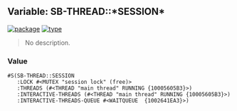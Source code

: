 ## Variable: SB-THREAD::\*SESSION\*
[![package](https://img.shields.io/badge/Package-SB--THREAD-5f9ea0.svg?style=social&colorA=999999)](../) [![type](https://img.shields.io/badge/Type-Variable-5f9ea0.svg?style=social&colorA=999999)](../#variable) 

> No description.

### Value
```
#S(SB-THREAD::SESSION
   :LOCK #<MUTEX "session lock" (free)>
   :THREADS (#<THREAD "main thread" RUNNING {10005605B3}>)
   :INTERACTIVE-THREADS (#<THREAD "main thread" RUNNING {10005605B3}>)
   :INTERACTIVE-THREADS-QUEUE #<WAITQUEUE  {1002641EA3}>)
```
